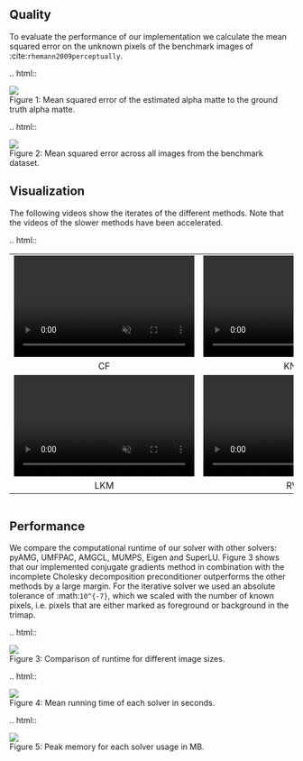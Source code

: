 ## Quality

To evaluate the performance of our implementation we calculate the mean squared error on the unknown pixels of the benchmark images of :cite:`rhemann2009perceptually`.

.. html::
    <div class="figure">
        <img src="/figures/laplacian_quality_many_bars.png">
        <div class="caption">Figure 1: Mean squared error of the estimated alpha matte to the ground truth alpha matte.</div>
    </div>

.. html::
    <div class="figure">
        <img src="/figures/laplacians.png">
        <div class="caption">Figure 2: Mean squared error across all images from the benchmark dataset.</div>
    </div>

## Visualization

The following videos show the iterates of the different methods.
Note that the videos of the slower methods have been accelerated.

.. html::
    <table style="width:100%;display:inline-block;">
        <tr align="center">
        <td>
            <embed>
                <video width="320" height="180" loop autoplay muted playsinline>
                    <source src="https://github.com/pymatting/videos/blob/master/cf_web.mp4?raw=true" type="video/mp4">
                </video>
            </embed>
        </td>
        <td>
            <embed>
                <video width="320" height="180" loop autoplay muted playsinline>
                    <source src="https://github.com/pymatting/videos/blob/master/knn_web.mp4?raw=true" type="video/mp4">
                </video>
            </embed>
        </td>
    </tr>
    <tr align="center">
        <td>CF</td>
        <td>KNN</td>
    </tr>
    <tr align="center">
        <td>
            <embed>
                <video width="320" height="180" loop autoplay muted playsinline>
                    <source src="https://github.com/pymatting/videos/blob/master/lkm_web.mp4?raw=true" type="video/mp4">
                </video>
            </embed>
        </td>
        <td>
            <embed>
                <video width="320" height="180" loop autoplay muted playsinline>
                    <source src="https://github.com/pymatting/videos/blob/master/rw_web.mp4?raw=true" type="video/mp4">
                </video>
            </embed>
        </td>
        </tr>
        <tr align="center">
            <td>LKM</td>
            <td>RW</td>
        </tr>
    </table>

## Performance

We compare the computational runtime of our solver with other solvers: pyAMG, UMFPAC, AMGCL, MUMPS, Eigen and SuperLU. Figure 3 shows that our implemented conjugate gradients method in combination with the incomplete Cholesky decomposition preconditioner outperforms the other methods by a large margin. For the iterative solver we used an absolute tolerance of :math:`10^{-7}`, which we scaled with the number of known pixels, i.e. pixels that are either marked as foreground or background in the trimap.


.. html::
    <div class="figure">
        <img src="/figures/time_image_size.png">
        <div class="caption">Figure 3: Comparison of runtime for different image sizes.</div>
    </div>

.. html::
    <div class="figure">
        <img src="/figures/average_running_time.png">
        <div class="caption">Figure 4: Mean running time of each solver in seconds.</div>
    </div>

.. html::
    <div class="figure">
        <img src="/figures/average_peak_memory_usage.png">
        <div class="caption">Figure 5: Peak memory for each solver usage in MB.</div>
    </div>
